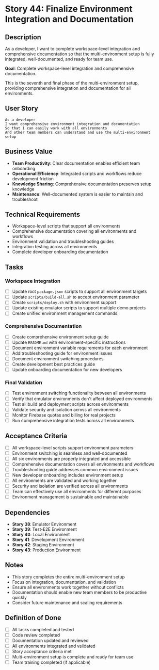 # Story 44: Finalize Environment Integration and Documentation

## Description

As a developer, I want to complete workspace-level integration and comprehensive documentation so that the multi-environment setup is fully integrated, well-documented, and ready for team use.

**Goal**: Complete workspace-level integration and comprehensive documentation.

This is the seventh and final phase of the multi-environment setup, providing comprehensive integration and documentation for all environments.

## User Story

```
As a developer
I want comprehensive environment integration and documentation
So that I can easily work with all environments
And other team members can understand and use the multi-environment setup
```

## Business Value

- **Team Productivity**: Clear documentation enables efficient team onboarding
- **Operational Efficiency**: Integrated scripts and workflows reduce development friction
- **Knowledge Sharing**: Comprehensive documentation preserves setup knowledge
- **Maintenance**: Well-documented system is easier to maintain and troubleshoot

## Technical Requirements

- Workspace-level scripts that support all environments
- Comprehensive documentation covering all environments and workflows
- Environment validation and troubleshooting guides
- Integration testing across all environments
- Complete developer onboarding documentation

## Tasks

### Workspace Integration

- [ ] Update root `package.json` scripts to support all environment targets
- [ ] Update `scripts/build-all.sh` to accept environment parameter
- [ ] Create `scripts/deploy.sh` with environment support
- [ ] Update existing emulator scripts to support multiple demo projects
- [ ] Create unified environment management commands

### Comprehensive Documentation

- [ ] Create comprehensive environment setup guide
- [ ] Update `README.md` with environment-specific instructions
- [ ] Document environment variable requirements for each environment
- [ ] Add troubleshooting guide for environment issues
- [ ] Document environment switching procedures
- [ ] Create development best practices guide
- [ ] Update onboarding documentation for new developers

### Final Validation

- [ ] Test environment switching functionality between all environments
- [ ] Verify that emulator environments don't affect deployed environments
- [ ] Test all build and deployment scripts across environments
- [ ] Validate security and isolation across all environments
- [ ] Monitor Firebase quotas and billing for real projects
- [ ] Run comprehensive integration tests across all environments

## Acceptance Criteria

- [ ] All workspace-level scripts support environment parameters
- [ ] Environment switching is seamless and well-documented
- [ ] All six environments are properly integrated and accessible
- [ ] Comprehensive documentation covers all environments and workflows
- [ ] Troubleshooting guide addresses common environment issues
- [ ] New developer onboarding includes environment setup
- [ ] All environments are validated and working together
- [ ] Security and isolation are verified across all environments
- [ ] Team can effectively use all environments for different purposes
- [ ] Environment management is sustainable and maintainable

## Dependencies

- **Story 38**: Emulator Environment
- **Story 39**: Test-E2E Environment  
- **Story 40**: Local Environment
- **Story 41**: Development Environment
- **Story 42**: Staging Environment
- **Story 43**: Production Environment

## Notes

- This story completes the entire multi-environment setup
- Focus on integration, documentation, and validation
- Ensure all environments work together without conflicts
- Documentation should enable new team members to be productive quickly
- Consider future maintenance and scaling requirements

## Definition of Done

- [ ] All tasks completed and tested
- [ ] Code review completed
- [ ] Documentation updated and reviewed
- [ ] All environments integrated and validated
- [ ] Story acceptance criteria met
- [ ] Multi-environment setup is complete and ready for team use
- [ ] Team training completed (if applicable) 